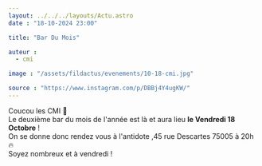 ```yaml
---
layout: ../../../layouts/Actu.astro
date : "18-10-2024 23:00"

title: "Bar Du Mois"

auteur :
  - cmi

image : "/assets/fildactus/evenements/10-18-cmi.jpg"

source : "https://www.instagram.com/p/DBBj4Y4ugKW/"
---
```


Coucou les CMI 💚  
Le deuxième bar du mois de l'année est là et aura lieu __le Vendredi 18 Octobre__ !  
On se donne donc rendez vous à l'antidote ,45 rue Descartes 75005 à 20h 🔥  
Soyez nombreux et à vendredi !